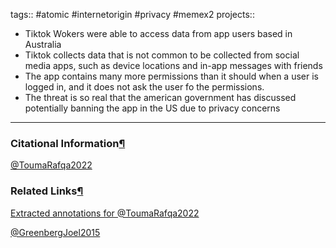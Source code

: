 tags:: #atomic  #internetorigin #privacy #memex2 projects::[](https://natmeng.github.io/memx2/atomic/@ToumaRafqa2022/)


- Tiktok Wokers were able to access data from app users based in Australia
- Tiktok collects data that is not common to be collected from social media apps, such as device locations and in-app messages with friends
- The app contains many more permissions than it should when a user is logged in, and it does not ask the user fo the permissions.
- The threat is so real that the american government has discussed potentially banning the app in the US due to privacy concerns

---

### Citational Information[¶](https://natmeng.github.io/memx2/sources/@ToumaRafqa2022/#citational-information "Permanent link")

[@ToumaRafqa2022](https://natmeng.github.io/memx2/sources/@ToumaRafqa2022/) 

### Related Links[¶](https://natmeng.github.io/memx2/atomic/Tiktok_Data/#related-links "Permanent link")
[Extracted annotations for @ToumaRafqa2022](https://natmeng.github.io/memx2/annotations/@ToumaRafqa2022/) 

[@GreenbergJoel2015](https://natmeng.github.io/memx2/sources/@GreenbergJoel2015/)
